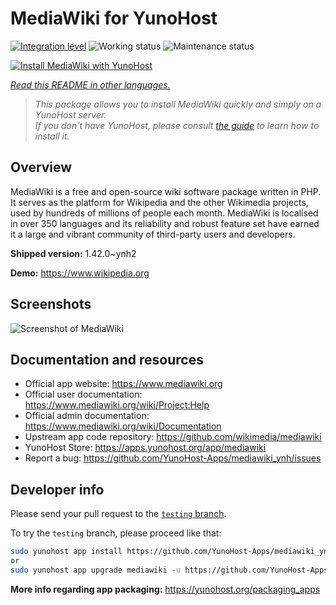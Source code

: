 <!--
N.B.: This README was automatically generated by <https://github.com/YunoHost/apps/tree/master/tools/readme_generator>
It shall NOT be edited by hand.
-->

# MediaWiki for YunoHost

[![Integration level](https://dash.yunohost.org/integration/mediawiki.svg)](https://dash.yunohost.org/appci/app/mediawiki) ![Working status](https://ci-apps.yunohost.org/ci/badges/mediawiki.status.svg) ![Maintenance status](https://ci-apps.yunohost.org/ci/badges/mediawiki.maintain.svg)

[![Install MediaWiki with YunoHost](https://install-app.yunohost.org/install-with-yunohost.svg)](https://install-app.yunohost.org/?app=mediawiki)

*[Read this README in other languages.](./ALL_README.md)*

> *This package allows you to install MediaWiki quickly and simply on a YunoHost server.*  
> *If you don't have YunoHost, please consult [the guide](https://yunohost.org/install) to learn how to install it.*

## Overview

MediaWiki is a free and open-source wiki software package written in PHP. It serves as the platform for Wikipedia and the other Wikimedia projects, used by hundreds of millions of people each month. MediaWiki is localised in over 350 languages and its reliability and robust feature set have earned it a large and vibrant community of third-party users and developers.


**Shipped version:** 1.42.0~ynh2

**Demo:** <https://www.wikipedia.org>

## Screenshots

![Screenshot of MediaWiki](./doc/screenshots/screenshot.png)

## Documentation and resources

- Official app website: <https://www.mediawiki.org>
- Official user documentation: <https://www.mediawiki.org/wiki/Project:Help>
- Official admin documentation: <https://www.mediawiki.org/wiki/Documentation>
- Upstream app code repository: <https://github.com/wikimedia/mediawiki>
- YunoHost Store: <https://apps.yunohost.org/app/mediawiki>
- Report a bug: <https://github.com/YunoHost-Apps/mediawiki_ynh/issues>

## Developer info

Please send your pull request to the [`testing` branch](https://github.com/YunoHost-Apps/mediawiki_ynh/tree/testing).

To try the `testing` branch, please proceed like that:

```bash
sudo yunohost app install https://github.com/YunoHost-Apps/mediawiki_ynh/tree/testing --debug
or
sudo yunohost app upgrade mediawiki -u https://github.com/YunoHost-Apps/mediawiki_ynh/tree/testing --debug
```

**More info regarding app packaging:** <https://yunohost.org/packaging_apps>

